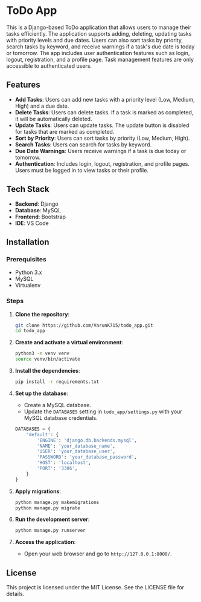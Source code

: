 # ToDo App

This is a Django-based ToDo application that allows users to manage their tasks efficiently. The application supports adding, deleting, updating tasks with priority levels and due dates. Users can also sort tasks by priority, search tasks by keyword, and receive warnings if a task's due date is today or tomorrow. The app includes user authentication features such as login, logout, registration, and a profile page. Task management features are only accessible to authenticated users.

## Features

- **Add Tasks**: Users can add new tasks with a priority level (Low, Medium, High) and a due date.
- **Delete Tasks**: Users can delete tasks. If a task is marked as completed, it will be automatically deleted.
- **Update Tasks**: Users can update tasks. The update button is disabled for tasks that are marked as completed.
- **Sort by Priority**: Users can sort tasks by priority (Low, Medium, High).
- **Search Tasks**: Users can search for tasks by keyword.
- **Due Date Warnings**: Users receive warnings if a task is due today or tomorrow.
- **Authentication**: Includes login, logout, registration, and profile pages. Users must be logged in to view tasks or their profile.

## Tech Stack

- **Backend**: Django
- **Database**: MySQL
- **Frontend**: Bootstrap
- **IDE**: VS Code

## Installation

### Prerequisites

- Python 3.x
- MySQL
- Virtualenv

### Steps

1. **Clone the repository**:
    ```sh
    git clone https://github.com/VarunK715/todo_app.git
    cd todo_app
    ```

2. **Create and activate a virtual environment**:
    ```sh
    python3 -m venv venv
    source venv/bin/activate
    ```

3. **Install the dependencies**:
    ```sh
    pip install -r requirements.txt
    ```

4. **Set up the database**:
    - Create a MySQL database.
    - Update the `DATABASES` setting in `todo_app/settings.py` with your MySQL database credentials.
    ```python
    DATABASES = {
        'default': {
            'ENGINE': 'django.db.backends.mysql',
            'NAME': 'your_database_name',
            'USER': 'your_database_user',
            'PASSWORD': 'your_database_password',
            'HOST': 'localhost',
            'PORT': '3306',
        }
    }
    ```

5. **Apply migrations**:
    ```sh
    python manage.py makemigrations
    python manage.py migrate
    ```

6. **Run the development server**:
    ```sh
    python manage.py runserver
    ```

7. **Access the application**:
    - Open your web browser and go to `http://127.0.0.1:8000/`.

## License

This project is licensed under the MIT License. See the LICENSE file for details.
